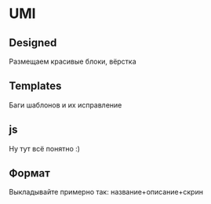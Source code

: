 # UMI
## Designed
Размещаем красивые блоки, вёрстка
## Templates
Баги шаблонов и их исправление
## js
Ну тут всё понятно :)

## Формат
Выкладывайте примерно так: название+описание+скрин 
